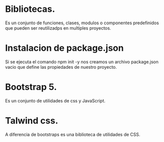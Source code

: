 # Bibliotecas.

Es un conjunto de funciones, clases, modulos o componentes predefinidos que pueden ser reutilizadps en multiples proyectos.

# Instalacion de package.json

Si se ejecuta el comando npm init -y nos creamos un archivo package.json vacio que define las propiedades de nuestro proyecto.

# Bootstrap 5.

Es un conjunto de utilidades de css y JavaScript.

# Talwind css.

A diferencia de bootstraps es una biblioteca de utilidades de CSS.